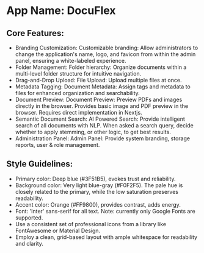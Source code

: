 # **App Name**: DocuFlex

## Core Features:

- Branding Customization: Customizable branding: Allow administrators to change the application's name, logo, and favicon from within the admin panel, ensuring a white-labeled experience.
- Folder Management: Folder hierarchy: Organize documents within a multi-level folder structure for intuitive navigation.
- Drag-and-Drop Upload: File Upload: Upload multiple files at once.
- Metadata Tagging: Document Metadata: Assign tags and metadata to files for enhanced organization and searchability.
- Document Preview: Document Preview: Preview PDFs and images directly in the browser. Provides basic image and PDF preview in the browser. Requires direct implementation in Nextjs.
- Semantic Document Search: AI Powered Search: Provide intelligent search of all documents with NLP. When asked a search query, decide whether to apply stemming, or other logic, to get best results.
- Administration Panel: Admin Panel: Provide system branding, storage reports, user & role management.

## Style Guidelines:

- Primary color: Deep blue (#3F51B5), evokes trust and reliability.
- Background color: Very light blue-gray (#F0F2F5). The pale hue is closely related to the primary, while the low saturation preserves readability.
- Accent color: Orange (#FF9800), provides contrast, adds energy.
- Font: 'Inter' sans-serif for all text. Note: currently only Google Fonts are supported.
- Use a consistent set of professional icons from a library like FontAwesome or Material Design.
- Employ a clean, grid-based layout with ample whitespace for readability and clarity.
